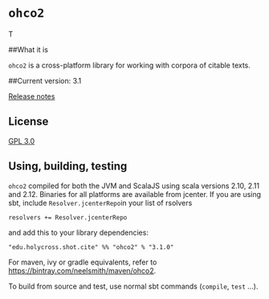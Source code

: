 # `ohco2`

T

##What it is

`ohco2` is a cross-platform library for working with corpora of citable texts.

##Current version: 3.1

[Release notes](releases.md)

## License

[GPL 3.0](https://opensource.org/licenses/gpl-3.0.html)

## Using, building, testing

`ohco2` compiled for both the JVM and ScalaJS using scala versions 2.10, 2.11 and 2.12.  Binaries for all platforms are available from jcenter.  If you are using sbt, include `Resolver.jcenterRepo`in your list of rsolvers

    resolvers += Resolver.jcenterRepo

and  add this to your library dependencies:

    "edu.holycross.shot.cite" %% "ohco2" % "3.1.0"

For maven, ivy or gradle equivalents, refer to <https://bintray.com/neelsmith/maven/ohco2>.



To build from source and test, use normal sbt commands (`compile`, `test` ...).

